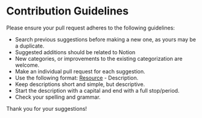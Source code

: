 # Contribution Guidelines

Please ensure your pull request adheres to the following guidelines:

- Search previous suggestions before making a new one, as yours may be a duplicate.
- Suggested additions should be related to Notion
- New categories, or improvements to the existing categorization are welcome.
- Make an individual pull request for each suggestion.
- Use the following format: [Resource](link) - Description.
- Keep descriptions short and simple, but descriptive.
- Start the description with a capital and end with a full stop/period.
- Check your spelling and grammar.

Thank you for your suggestions!
